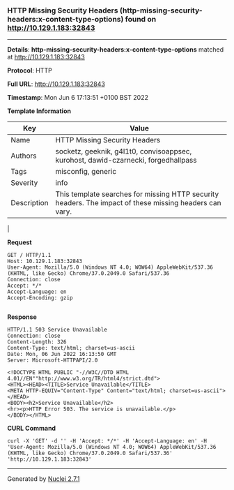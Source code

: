 ### HTTP Missing Security Headers (http-missing-security-headers:x-content-type-options) found on http://10.129.1.183:32843
---
**Details**: **http-missing-security-headers:x-content-type-options**  matched at http://10.129.1.183:32843

**Protocol**: HTTP

**Full URL**: http://10.129.1.183:32843

**Timestamp**: Mon Jun 6 17:13:51 +0100 BST 2022

**Template Information**

| Key | Value |
|---|---|
| Name | HTTP Missing Security Headers |
| Authors | socketz, geeknik, g4l1t0, convisoappsec, kurohost, dawid-czarnecki, forgedhallpass |
| Tags | misconfig, generic |
| Severity | info |
| Description | This template searches for missing HTTP security headers. The impact of these missing headers can vary.
 |

**Request**
```http
GET / HTTP/1.1
Host: 10.129.1.183:32843
User-Agent: Mozilla/5.0 (Windows NT 4.0; WOW64) AppleWebKit/537.36 (KHTML, like Gecko) Chrome/37.0.2049.0 Safari/537.36
Connection: close
Accept: */*
Accept-Language: en
Accept-Encoding: gzip


```

**Response**
```http
HTTP/1.1 503 Service Unavailable
Connection: close
Content-Length: 326
Content-Type: text/html; charset=us-ascii
Date: Mon, 06 Jun 2022 16:13:50 GMT
Server: Microsoft-HTTPAPI/2.0

<!DOCTYPE HTML PUBLIC "-//W3C//DTD HTML 4.01//EN""http://www.w3.org/TR/html4/strict.dtd">
<HTML><HEAD><TITLE>Service Unavailable</TITLE>
<META HTTP-EQUIV="Content-Type" Content="text/html; charset=us-ascii"></HEAD>
<BODY><h2>Service Unavailable</h2>
<hr><p>HTTP Error 503. The service is unavailable.</p>
</BODY></HTML>

```


**CURL Command**
```
curl -X 'GET' -d '' -H 'Accept: */*' -H 'Accept-Language: en' -H 'User-Agent: Mozilla/5.0 (Windows NT 4.0; WOW64) AppleWebKit/537.36 (KHTML, like Gecko) Chrome/37.0.2049.0 Safari/537.36' 'http://10.129.1.183:32843'
```
---
Generated by [Nuclei 2.7.1](https://github.com/projectdiscovery/nuclei)